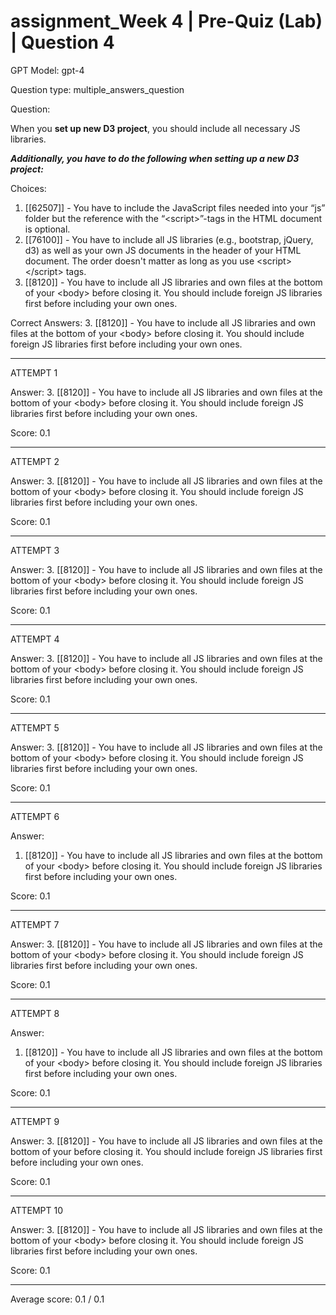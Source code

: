 # assignment_Week 4 | Pre-Quiz (Lab) | Question 4

GPT Model: gpt-4

Question type: multiple_answers_question

Question:
<div><p><span>When you </span><strong>set up new D3 project</strong><span>, you should include all necessary JS libraries</span><span>.&nbsp;</span></p>
<p><em><strong>Additionally, you have to do the following when setting up a new D3 project:</strong></em></p></div>

Choices:
1. [[62507]] - You have to include the JavaScript files needed into your “js” folder but the reference with the “&lt;script&gt;”-tags in the HTML document is optional.
2. [[76100]] - You have to include all JS libraries (e.g., bootstrap, jQuery, d3) as well as your own JS documents in the header of your HTML document. The order doesn't matter as long as you use &lt;script&gt;&lt;/script&gt; tags.
3. [[8120]] - You have to include all JS libraries and own files at the bottom of your &lt;body&gt; before closing it. You should include foreign JS libraries first before including your own ones.

Correct Answers:
3. [[8120]] - You have to include all JS libraries and own files at the bottom of your &lt;body&gt; before closing it. You should include foreign JS libraries first before including your own ones.

****************************************

ATTEMPT 1

Answer: 
3. [[8120]] - You have to include all JS libraries and own files at the bottom of your &lt;body&gt; before closing it. You should include foreign JS libraries first before including your own ones.

Score: 0.1

--------------------

ATTEMPT 2

Answer: 
3. [[8120]] - You have to include all JS libraries and own files at the bottom of your &lt;body&gt; before closing it. You should include foreign JS libraries first before including your own ones.

Score: 0.1

--------------------

ATTEMPT 3

Answer: 
3. [[8120]] - You have to include all JS libraries and own files at the bottom of your &lt;body&gt; before closing it. You should include foreign JS libraries first before including your own ones.

Score: 0.1

--------------------

ATTEMPT 4

Answer: 
3. [[8120]] - You have to include all JS libraries and own files at the bottom of your &lt;body&gt; before closing it. You should include foreign JS libraries first before including your own ones.

Score: 0.1

--------------------

ATTEMPT 5

Answer: 
3. [[8120]] - You have to include all JS libraries and own files at the bottom of your &lt;body&gt; before closing it. You should include foreign JS libraries first before including your own ones.

Score: 0.1

--------------------

ATTEMPT 6

Answer: 
1. [[8120]] - You have to include all JS libraries and own files at the bottom of your &lt;body&gt; before closing it. You should include foreign JS libraries first before including your own ones.

Score: 0.1

--------------------

ATTEMPT 7

Answer: 
3. [[8120]] - You have to include all JS libraries and own files at the bottom of your &lt;body&gt; before closing it. You should include foreign JS libraries first before including your own ones.

Score: 0.1

--------------------

ATTEMPT 8

Answer: 
1. [[8120]] - You have to include all JS libraries and own files at the bottom of your &lt;body&gt; before closing it. You should include foreign JS libraries first before including your own ones.

Score: 0.1

--------------------

ATTEMPT 9

Answer: 
3. [[8120]] - You have to include all JS libraries and own files at the bottom of your <body> before closing it. You should include foreign JS libraries first before including your own ones.

Score: 0.1

--------------------

ATTEMPT 10

Answer: 
3. [[8120]] - You have to include all JS libraries and own files at the bottom of your &lt;body&gt; before closing it. You should include foreign JS libraries first before including your own ones.

Score: 0.1

--------------------

Average score: 0.1 / 0.1
